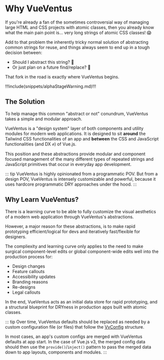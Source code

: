 # Why VueVentus

If you're already a fan of the sometimes controversial way of managing large HTML and CSS projects with atomic classes, then you already know what the main pain point is... very long strings of atomic CSS classes! :scream:

Add to that problem the inherently tricky normal solution of abstracting common strings for reuse, and things always seem to end up in a tough decision between:

* Should I abstract this string? :thinking: 
* Or just plan on a future find/replace? :thinking: 

That fork in the road is exactly where VueVentus begins.

!!!include(snippets/alphaStageWarning.md)!!!



## The Solution

To help manage this common "abstract or not" conundrum, VueVentus takes a simple and modular approach.

VueVentus is a "design system" layer of both components and utility modules for modern web applications. It is designed to sit **around** the Tailwind CSS functionalities of an app and **between** the CSS and JavaScript functionalities (and DX :fist:) of Vue.js.

This position and these abstractions provide modular and component focused management of the many different types of repeated strings and JavaScript primitives that occur in everyday app development.

::: tip
VueVentus is highly opinionated from a programmatic POV. But from a design POV, VueVentus is intensely customizable and powerful, because it uses hardcore programmatic DRY approaches under the hood.
:::







## Why Learn VueVentus?

There is a learning curve to be able to fully customize the visual aesthetics of a modern web application through VueVentus's abstractions.

However, a major reason for these abstractions, is to make rapid prototyping efficient/logical for devs and iteratively fast/flexible for designers.

The compliexity and learning curve only applies to the need to make surgical component-level edits or global component-wide edits well into the production process for:

* Design changes
* Feature callouts
* Accessibility updates
* Branding reasons
* Re-designs
* Legal callouts

In the end, VueVentus acts as an initial data store for rapid prototyping, and a structural blueprint for DRYness in production apps built with atomic classes.

::: tip
Over time, VueVentus defaults should be replaced as needed by a custom configuration file (or files) that follow the [VvConfig](/modules/vv-config) structure.

In most cases, an app's custom configs are merged with VueVentus defaults at app start. In the case of Vue.js v3, the merged config data should then use the `provide()`/`inject()` pattern to pass the merged data down to app layouts, components and modules.
:::
